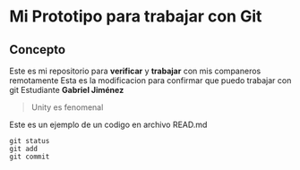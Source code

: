 # Mi Prototipo para trabajar con Git
## Concepto
Este es mi repositorio para **verificar** y **trabajar** con mis companeros remotamente
Esta es la modificacion para confirmar que puedo trabajar con git 
Estudiante **Gabriel Jiménez**

> Unity es fenomenal

Este es un ejemplo de un codigo en archivo READ.md
```
git status
git add
git commit
```
